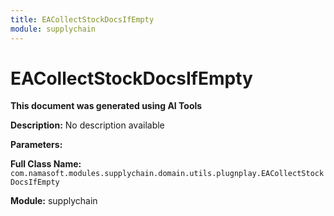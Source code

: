 ```yaml
---
title: EACollectStockDocsIfEmpty
module: supplychain
---
```



<div class='entity-flows'>

# EACollectStockDocsIfEmpty

**This document was generated using AI Tools**

**Description:** No description available

**Parameters:**

**Full Class Name:** `com.namasoft.modules.supplychain.domain.utils.plugnplay.EACollectStockDocsIfEmpty`

**Module:** supplychain


</div>

